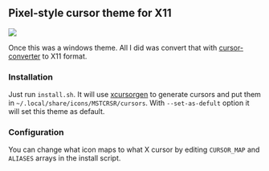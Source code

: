 ## Pixel-style cursor theme for X11
![](https://i.imgur.com/Rs0l1hL.gif)

Once this was a windows theme. All I did was convert that with [cursor-converter](https://github.com/avaunit02/cursor-converter) to X11 format.

### Installation
Just run `install.sh`. It will use [xcursorgen](https://github.com/freedesktop/xcursorgen) to generate cursors and put them in `~/.local/share/icons/MSTCRSR/cursors`.
With `--set-as-defult` option it will set this theme as default.

### Configuration
You can change what icon maps to what X cursor by editing `CURSOR_MAP` and `ALIASES` arrays in the install script.
